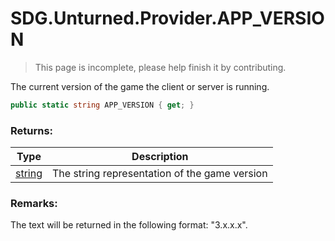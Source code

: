 # SDG.Unturned.Provider.APP_VERSION

> This page is incomplete, please help finish it by contributing.

The current version of the game the client or server is running.

```c#
public static string APP_VERSION { get; }
```

### Returns:

Type | Description
------------ | -------------
[string](https://docs.microsoft.com/en-us/dotnet/api/system.string?view=netframework-3.5) | The string representation of the game version

### Remarks:

The text will be returned in the following format: "3.x.x.x".